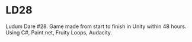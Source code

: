LD28
====

Ludum Dare #28. Game made from start to finish in Unity within 48 hours. Using C#, Paint.net, Fruity Loops, Audacity.

